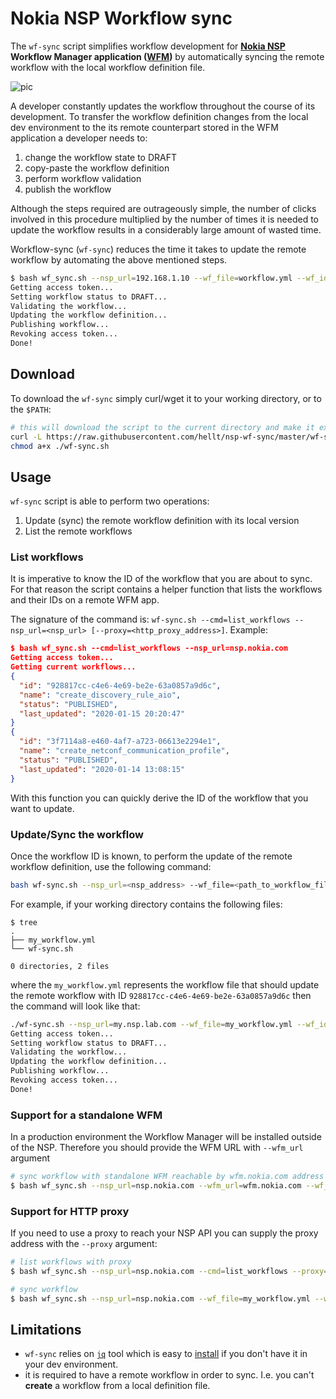 # Nokia NSP Workflow sync
The `wf-sync` script simplifies workflow development for **[Nokia NSP](https://www.nokia.com/networks/products/network-services-platform/) Workflow Manager application ([WFM](https://network.developer.nokia.com/learn/19_11/network-automation/))** by automatically syncing the remote workflow with the local workflow definition file.

![pic](https://gitlab.com/rdodin/pics/-/wikis/uploads/fb698fae368913a2eb029ab969b153ee/image.png)

A developer constantly updates the workflow throughout the course of its development. To transfer the workflow definition changes from the local dev environment to the its remote counterpart stored in the WFM application a developer needs to:

1. change the workflow state to DRAFT
2. copy-paste the workflow definition
3. perform workflow validation
4. publish the workflow

Although the steps required are outrageously simple, the number of clicks involved in this procedure multiplied by the number of times it is needed to update the workflow results in a considerably large amount of wasted time.

Workflow-sync (`wf-sync`) reduces the time it takes to update the remote workflow by automating the above mentioned steps.

```bash
$ bash wf_sync.sh --nsp_url=192.168.1.10 --wf_file=workflow.yml --wf_id=928817cc-c4e6-4e69-be2e-63a0857a9d6c
Getting access token...
Setting workflow status to DRAFT...
Validating the workflow...
Updating the workflow definition...
Publishing workflow...
Revoking access token...
Done!
```

## Download
To download the `wf-sync` simply curl/wget it to your working directory, or to the `$PATH`:

```bash
# this will download the script to the current directory and make it executable
curl -L https://raw.githubusercontent.com/hellt/nsp-wf-sync/master/wf-sync.sh > ./wf-sync.sh && \
chmod a+x ./wf-sync.sh
```

## Usage
`wf-sync` script is able to perform two operations:

1. Update (sync) the remote workflow definition with its local version
2. List the remote workflows

### List workflows
It is imperative to know the ID of the workflow that you are about to sync. For that reason the script contains a helper function that lists the workflows and their IDs on a remote WFM app.

The signature of the command is: `wf-sync.sh --cmd=list_workflows --nsp_url=<nsp_url> [--proxy=<http_proxy_address>]`. Example:

```json
$ bash wf_sync.sh --cmd=list_workflows --nsp_url=nsp.nokia.com
Getting access token...
Getting current workflows...
{
  "id": "928817cc-c4e6-4e69-be2e-63a0857a9d6c",
  "name": "create_discovery_rule_aio",
  "status": "PUBLISHED",
  "last_updated": "2020-01-15 20:20:47"
}
{
  "id": "3f7114a8-e460-4af7-a723-06613e2294e1",
  "name": "create_netconf_communication_profile",
  "status": "PUBLISHED",
  "last_updated": "2020-01-14 13:08:15"
}
```
With this function you can quickly derive the ID of the workflow that you want to update.

### Update/Sync the workflow
Once the workflow ID is known, to perform the update of the remote workflow definition, use the following command:

```bash
bash wf-sync.sh --nsp_url=<nsp_address> --wf_file=<path_to_workflow_file> --wf_id=<workflow_id> [--proxy=<http_proxy_address>]
```

For example, if your working directory contains the following files:

```
$ tree
.
├── my_workflow.yml
└── wf-sync.sh

0 directories, 2 files
```

where the `my_workflow.yml` represents the workflow file that should update the remote workflow with ID `928817cc-c4e6-4e69-be2e-63a0857a9d6c` then the command will look like that:

```bash
./wf-sync.sh --nsp_url=my.nsp.lab.com --wf_file=my_workflow.yml --wf_id=928817cc-c4e6-4e69-be2e-63a0857a9d6c
Getting access token...
Setting workflow status to DRAFT...
Validating the workflow...
Updating the workflow definition...
Publishing workflow...
Revoking access token...
Done!
```

### Support for a standalone WFM
In a production environment the Workflow Manager will be installed outside of the NSP. Therefore you should provide the WFM URL with `--wfm_url` argument

```bash
# sync workflow with standalone WFM reachable by wfm.nokia.com address
$ bash wf_sync.sh --nsp_url=nsp.nokia.com --wfm_url=wfm.nokia.com --wf_file=my_workflow.yml --wf_id=928817cc-c4e6-4e69-be2e-63a0857a9d6c --proxy=myproxy.com:8080
```

### Support for HTTP proxy
If you need to use a proxy to reach your NSP API you can supply the proxy address with the `--proxy` argument:

```bash
# list workflows with proxy
$ bash wf_sync.sh --nsp_url=nsp.nokia.com --cmd=list_workflows --proxy=myproxy.com:8080

# sync workflow
$ bash wf_sync.sh --nsp_url=nsp.nokia.com --wf_file=my_workflow.yml --wf_id=928817cc-c4e6-4e69-be2e-63a0857a9d6c --proxy=myproxy.com:8080
```

## Limitations

- `wf-sync` relies on [`jq`](https://stedolan.github.io/jq/) tool which is easy to [install](https://stedolan.github.io/jq/download/) if you don't have it in your dev environment.
- it is required to have a remote workflow in order to sync. I.e. you can't **create** a workflow from a local definition file.
